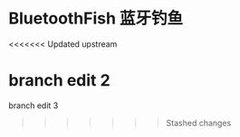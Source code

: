 # BluetoothFish 蓝牙钓鱼 
<<<<<<< Updated upstream

branch edit 2
=======
branch edit 3
>>>>>>> Stashed changes
